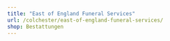 ```yaml
---
title: "East of England Funeral Services"
url: /colchester/east-of-england-funeral-services/
shop: Bestattungen
---
```

